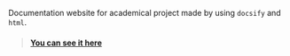 Documentation website for academical project made by using `docsify` and `html`.
> #### [You can see it here](https://34panda.github.io/docsify)